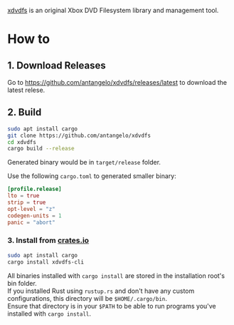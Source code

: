 [xdvdfs](https://github.com/antangelo/xdvdfs) is an original Xbox DVD Filesystem library and management tool.


# How to

## 1. Download Releases

Go to https://github.com/antangelo/xdvdfs/releases/latest to download the latest relese.

## 2. Build

```sh
sudo apt install cargo
git clone https://github.com/antangelo/xdvdfs
cd xdvdfs
cargo build --release
```

Generated binary would be in `target/release` folder.

Use the following `cargo.toml` to generated smaller binary:
```toml
[profile.release]
lto = true
strip = true
opt-level = "z"
codegen-units = 1
panic = "abort"
```

### 3. Install from [crates.io](https://crates.io/)

```sh
sudo apt install cargo
cargo install xdvdfs-cli
```

All binaries installed with `cargo install` are stored in the installation root's bin folder. \
If you installed Rust using `rustup.rs` and don't have any custom configurations, this directory will be `$HOME/.cargo/bin`. \
Ensure that directory is in your `$PATH` to be able to run programs you've installed with `cargo install`.